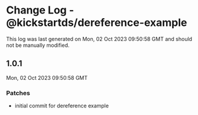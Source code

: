 # Change Log - @kickstartds/dereference-example

This log was last generated on Mon, 02 Oct 2023 09:50:58 GMT and should not be manually modified.

## 1.0.1
Mon, 02 Oct 2023 09:50:58 GMT

### Patches

- initial commit for dereference example

